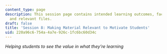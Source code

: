 ```yaml
---
content_type: page
description: This session page contains intended learning outcomes, facilitation notes,
  and relevant files.
draft: false
title: 'Session 8: Making Material Relevant to Motivate Students'
uid: 220a96c6-754a-4a7e-926c-1fc6bc60d34c
---
```

*Helping students to see the value in what they’re learning*
